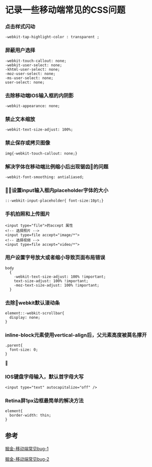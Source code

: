 # 记录一些移动端常见的CSS问题  

### 点击样式闪动  
```
-webkit-tap-highlight-color : transparent ; 
```   

### 屏蔽用户选择  
```
-webkit-touch-callout: none;
-webkit-user-select: none;
-khtml-user-select: none;
-moz-user-select: none;
-ms-user-select: none;
user-select: none;
```

### 去除移动端IOS输入框的内阴影  
```
-webkit-appearance: none;
```   

### 禁止文本缩放
```
-webkit-text-size-adjust: 100%;
```  

### 禁止保存或拷贝图像
```
img{-webkit-touch-callout: none;}
```  

### 解决字体在移动端比例缩小后出现锯齿的问题  
```
-webkit-font-smoothing: antialiased;
```

### 设置input输入框内placeholder字体的大小
```
::-webkit-input-placeholder{ font-size:10pt;}
```

### 手机拍照和上传图片
```
<input type="file">的accept 属性
<!-- 选择照片 -->
<input type=file accept="image/*">
<!-- 选择视频 -->
<input type=file accept="video/*">
```

### 用户设置字号放大或者缩小导致页面布局错误
```
body  
  {  
    -webkit-text-size-adjust: 100% !important;  
    text-size-adjust: 100% !important;  
    -moz-text-size-adjust: 100% !important;  
  } 
```

### 去除webkit默认滚动条  
```
element::-webkit-scrollbar{
  display: none;
}
```  

### inline-block元素使用vertical-align后，父元素高度被莫名撑开  
```
.parent{
  font-size: 0;
}
```

### IOS键盘字母输入，默认首字母大写  
```
<input type="text" autocapitalize="off" />
```  

### Retina屏1px边框最简单的解决方法  
```
element{
  border-width: thin;
}
```

## 参考
[掘金-移动端常见bug-1](https://juejin.im/post/5b163eb5e51d4506c4751e44)

[掘金-移动端常见bug-2](https://juejin.im/post/5af918636fb9a07ac5603ecb)